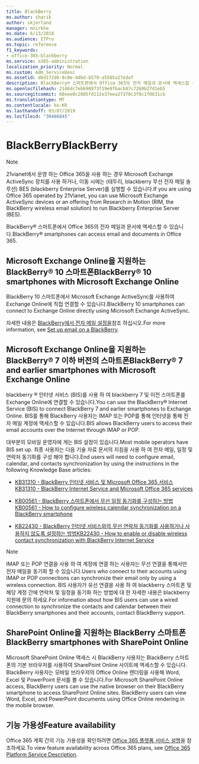 ```yaml
---
title: BlackBerry
ms.author: sharik
author: skjerland
manager: mnirkhe
ms.date: 6/13/2018
ms.audience: ITPro
ms.topic: reference
f1_keywords:
- office-365-blackberry
ms.service: o365-administration
localization_priority: Normal
ms.custom: Adm_ServiceDesc
ms.assetid: d6d172d8-8c0e-4dbd-b570-a5585a27edaf
description: BlackBerry® 스마트폰에서 Office 365의 전자 메일과 문서에 액세스할 수 있습니다.
ms.openlocfilehash: 2146dc7eb698973f19e9fbacb87c7269b27d1eb5
ms.sourcegitcommit: 68eee0c2885fd112e37eea27370c3f8c1f0831cb
ms.translationtype: MT
ms.contentlocale: ko-KR
ms.lasthandoff: 03/07/2019
ms.locfileid: "30466845"
---
```

# <a name="blackberry"></a><span data-ttu-id="64cd3-103">BlackBerry</span><span class="sxs-lookup"><span data-stu-id="64cd3-103">BlackBerry</span></span>

> [!NOTE]
> <span data-ttu-id="64cd3-104">21vianet에서 운영 하는 Office 365을 사용 하는 경우 Microsoft Exchange ActiveSync 장치를 사용 하거나, 이동 시에는 (테두리, blackberry 무선 전자 메일 솔루션) BES (blackberry Enterprise Server)를 실행할 수 있습니다.</span><span class="sxs-lookup"><span data-stu-id="64cd3-104">If you are using Office 365 operated by 21Vianet, you can use Microsoft Exchange ActiveSync devices or an offering from Research in Motion (RIM, the BlackBerry wireless email solution) to run Blackberry Enterprise Server (BES).</span></span> 
  
<span data-ttu-id="64cd3-105">BlackBerry® 스마트폰에서 Office 365의 전자 메일과 문서에 액세스할 수 있습니다.</span><span class="sxs-lookup"><span data-stu-id="64cd3-105">BlackBerry® smartphones can access email and documents in Office 365.</span></span>
  
## <a name="blackberry-10-smartphones-with-microsoft-exchange-online"></a><span data-ttu-id="64cd3-106">Microsoft Exchange Online을 지원하는 BlackBerry® 10 스마트폰</span><span class="sxs-lookup"><span data-stu-id="64cd3-106">BlackBerry® 10 smartphones with Microsoft Exchange Online</span></span>

<span data-ttu-id="64cd3-107">BlackBerry 10 스마트폰에서 Microsoft Exchange ActiveSync를 사용하여 Exchange Online에 직접 연결할 수 있습니다.</span><span class="sxs-lookup"><span data-stu-id="64cd3-107">BlackBerry 10 smartphones can connect to Exchange Online directly using Microsoft Exchange ActiveSync.</span></span>
  
<span data-ttu-id="64cd3-108">자세한 내용은 [BlackBerry에서 전자 메일 설정을](https://go.microsoft.com/fwlink/?linkid=863394)참조 하십시오.</span><span class="sxs-lookup"><span data-stu-id="64cd3-108">For more information, see [Set up email on a BlackBerry](https://go.microsoft.com/fwlink/?linkid=863394).</span></span>
  
## <a name="blackberry-7-and-earlier-smartphones-with-microsoft-exchange-online"></a><span data-ttu-id="64cd3-109">Microsoft Exchange Online을 지원하는 BlackBerry® 7 이하 버전의 스마트폰</span><span class="sxs-lookup"><span data-stu-id="64cd3-109">BlackBerry® 7 and earlier smartphones with Microsoft Exchange Online</span></span>

<span data-ttu-id="64cd3-110">blackberry ® 인터넷 서비스 (BIS)를 사용 하 여 blackberry 7 및 이전 스마트폰를 Exchange Online에 연결할 수 있습니다.</span><span class="sxs-lookup"><span data-stu-id="64cd3-110">You can use the BlackBerry® Internet Service (BIS) to connect BlackBerry 7 and earlier smartphones to Exchange Online.</span></span> <span data-ttu-id="64cd3-111">BIS를 통해 BlackBerry 사용자는 IMAP 또는 POP를 통해 인터넷을 통해 전자 메일 계정에 액세스할 수 있습니다.</span><span class="sxs-lookup"><span data-stu-id="64cd3-111">BIS allows BlackBerry users to access their email accounts over the Internet through IMAP or POP.</span></span>
  
<span data-ttu-id="64cd3-112">대부분의 모바일 운영자에 게는 BIS 설정이 있습니다.</span><span class="sxs-lookup"><span data-stu-id="64cd3-112">Most mobile operators have BIS set up.</span></span> <span data-ttu-id="64cd3-113">최종 사용자는 다음 기술 자료 문서의 지침을 사용 하 여 전자 메일, 일정 및 연락처 동기화를 구성 해야 합니다.</span><span class="sxs-lookup"><span data-stu-id="64cd3-113">End users will need to configure email, calendar, and contacts synchronization by using the instructions in the following Knowledge Base articles:</span></span>
  
- [<span data-ttu-id="64cd3-114">KB31310 - BlackBerry 인터넷 서비스 및 Microsoft Office 365 서비스</span><span class="sxs-lookup"><span data-stu-id="64cd3-114">KB31310 - BlackBerry Internet Service and Microsoft Office 365 services</span></span>](http://go.microsoft.com/fwlink/?LinkID=826158&amp;clcid=0x409)
    
- [<span data-ttu-id="64cd3-115">KB00561 - BlackBerry 스마트폰에서 무선 일정 동기화를 구성하는 방법</span><span class="sxs-lookup"><span data-stu-id="64cd3-115">KB00561 - How to configure wireless calendar synchronization on a BlackBerry smartphone</span></span>](http://go.microsoft.com/fwlink/?LinkID=826160&amp;clcid=0x409)
    
- [<span data-ttu-id="64cd3-116">KB22430 - BlackBerry 인터넷 서비스와의 무선 연락처 동기화를 사용하거나 사용하지 않도록 설정하는 방법</span><span class="sxs-lookup"><span data-stu-id="64cd3-116">KB22430 - How to enable or disable wireless contact synchronization with BlackBerry Internet Service</span></span>](http://go.microsoft.com/fwlink/?LinkID=826161&amp;clcid=0x409)
    
> [!NOTE]
> <span data-ttu-id="64cd3-117">IMAP 또는 POP 연결을 사용 하 여 계정에 연결 하는 사용자는 무선 연결을 통해서만 전자 메일을 동기화 할 수 있습니다.</span><span class="sxs-lookup"><span data-stu-id="64cd3-117">Users who connect to their accounts using IMAP or POP connections can synchronize their email only by using a wireless connection.</span></span> <span data-ttu-id="64cd3-118">BIS 사용자가 유선 연결을 사용 하 여 blackberry 스마트폰 및 해당 계정 간에 연락처 및 일정을 동기화 하는 방법에 대 한 자세한 내용은 blackberry 지원에 문의 하세요.</span><span class="sxs-lookup"><span data-stu-id="64cd3-118">For information about how BIS users can use a wired connection to synchronize the contacts and calendar between their BlackBerry smartphones and their accounts, contact BlackBerry support.</span></span> 
  
## <a name="blackberry-smartphones-with-sharepoint-online"></a><span data-ttu-id="64cd3-119">SharePoint Online을 지원하는 BlackBerry 스마트폰</span><span class="sxs-lookup"><span data-stu-id="64cd3-119">BlackBerry smartphones with SharePoint Online</span></span>

<span data-ttu-id="64cd3-p104">Microsoft SharePoint Online 액세스 시 BlackBerry 사용자는 BlackBerry 스마트폰의 기본 브라우저를 사용하여 SharePoint Online 사이트에 액세스할 수 있습니다. BlackBerry 사용자는 모바일 브라우저의 Office Online 렌더링을 사용해 Word, Excel 및 PowerPoint 문서를 볼 수 있습니다.</span><span class="sxs-lookup"><span data-stu-id="64cd3-p104">For Microsoft SharePoint Online access, BlackBerry users can use the native browser on their BlackBerry smartphone to access SharePoint Online sites. BlackBerry users can view Word, Excel, and PowerPoint documents using Office Online rendering in the mobile browser.</span></span>
  
## <a name="feature-availability"></a><span data-ttu-id="64cd3-122">기능 가용성</span><span class="sxs-lookup"><span data-stu-id="64cd3-122">Feature availability</span></span>

<span data-ttu-id="64cd3-123">Office 365 계획 간의 기능 가용성을 확인하려면 [Office 365 플랫폼 서비스 설명](https://technet.microsoft.com/en-us/library/office-365-platform-service-description.aspx)을 참조하세요.</span><span class="sxs-lookup"><span data-stu-id="64cd3-123">To view feature availability across Office 365 plans, see [Office 365 Platform Service Description](https://technet.microsoft.com/en-us/library/office-365-platform-service-description.aspx).</span></span>
  

